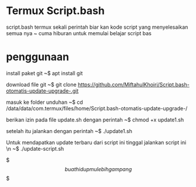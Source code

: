 # Termux Script.bash

script.bash termux
sekali perintah biar kan kode script yang menyelesaikan semua nya
~ cuma hiburan untuk memulai belajar script bas

# penggunaan

install paket git
~$ apt install git

download file git
~$ git clone https://github.com/MiftahulKhoiri/Script.bash-otomatis-update-upgrade-.git 

masuk ke folder unduhan
~$ cd /data/data/com.termux/files/home/Script.bash-otomatis-update-upgrade-/

berikan izin pada file update.sh dengan perintah
~$ chmod +x update1.sh

setelah itu jalankan dengan perintah 
~$ ./update1.sh

Untuk mendapatkan update terbaru dari script ini tinggal jalankan script ini \n
~$ ./update-script.sh

$$$ buat hidup mu lebih gampang $$$
